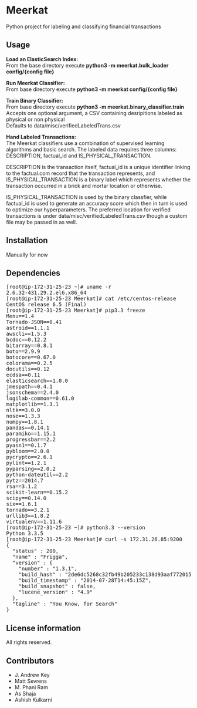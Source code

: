 Meerkat
=====
Python project for labeling and classifying financial transactions

Usage
------------
**Load an ElasticSearch Index:**<br>
From the base directory execute **python3 -m meerkat.bulk_loader config/{config file}**

**Run Meerkat Classifier:**<br>
From base directory execute **python3 -m meerkat config/{config file}**

**Train Binary Classifier:**<br>
From base directory execute **python3 -m meerkat.binary_classifier.train**<br>
Accepts one optional argument, a CSV containing desripitions labeled as physical or non physical<br>
Defaults to data/misc/verifiedLabeledTrans.csv

**Hand Labeled Transactions:**<br>
The Meerkat classifiers use a combination of supervised learning algorithms and basic search. 
The labeled data requires three columns: DESCRIPTION, factual_id and IS_PHYSICAL_TRANSACTION.

DESCRIPTION is the transaction itself, factual_id is a unique identifier linking to the
factual.com record that the transaction represents, and IS_PHYSICAL_TRANSACTION is a binary
label which represents whether the transaction occurred in a brick and mortar location
or otherwise. 

IS_PHYSICAL_TRANSACTION is used by the binary classfier, while factual_id
is used to generate an accuracy score which then in turn is used to optimize our hyperparameters.
The preferred location for verified transactions is under data/misc/verifiedLabeledTrans.csv 
though a custom file may be passed in as well. 

Installation
------------
Manually for now

Dependencies
------------
<pre>
[root@ip-172-31-25-23 ~]# uname -r
2.6.32-431.29.2.el6.x86_64
[root@ip-172-31-25-23 Meerkat]# cat /etc/centos-release
CentOS release 6.5 (Final)
[root@ip-172-31-25-23 Meerkat]# pip3.3 freeze
Menu==1.4
Tornado-JSON==0.41
astroid==1.1.1
awscli==1.5.3
bcdoc==0.12.2
bitarray==0.8.1
boto==2.9.9
botocore==0.67.0
colorama==0.2.5
docutils==0.12
ecdsa==0.11
elasticsearch==1.0.0
jmespath==0.4.1
jsonschema==2.4.0
logilab-common==0.61.0
matplotlib==1.3.1
nltk==3.0.0
nose==1.3.3
numpy==1.8.1
pandas==0.14.1
paramiko==1.15.1
progressbar==2.2
pyasn1==0.1.7
pybloom==2.0.0
pycrypto==2.6.1
pylint==1.2.1
pyparsing==2.0.2
python-dateutil==2.2
pytz==2014.7
rsa==3.1.2
scikit-learn==0.15.2
scipy==0.14.0
six==1.6.1
tornado==3.2.1
urllib3==1.8.2
virtualenv==1.11.6
[root@ip-172-31-25-23 ~]# python3.3 --version
Python 3.3.5
[root@ip-172-31-25-23 Meerkat]# curl -s 172.31.26.85:9200
{
  "status" : 200,
  "name" : "Frigga",
  "version" : {
    "number" : "1.3.1",
    "build_hash" : "2de6dc5268c32fb49b205233c138d93aaf772015",
    "build_timestamp" : "2014-07-28T14:45:15Z",
    "build_snapshot" : false,
    "lucene_version" : "4.9"
  },
  "tagline" : "You Know, for Search"
}
</pre>

License information
-------------------
All rights reserved.

Contributors
------------
* J. Andrew Key
* Matt Sevrens
* M. Phani Ram
* As Shaja
* Ashish Kulkarni
